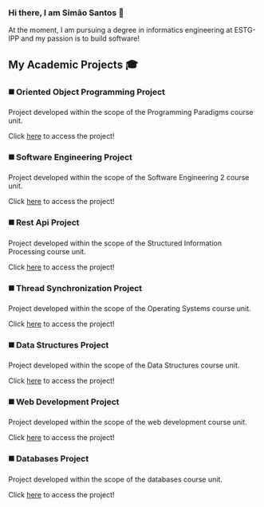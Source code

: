 ### Hi there, I am Simão Santos 👋
At the moment, I am pursuing a degree in informatics engineering at ESTG-IPP and my passion is to build software!

## My Academic Projects :mortar_board:

### :black_medium_square: Oriented Object Programming Project
Project developed within the scope of the Programming Paradigms course unit.

Click [here](https://github.com/simaosantos01/oriented-object-programming-project) to access the project!

### :black_medium_square: Software Engineering Project
Project developed within the scope of the Software Engineering 2 course unit.

Click [here](https://github.com/simaosantos01/software-engineering-project) to access the project!

### :black_medium_square: Rest Api Project
Project developed within the scope of the Structured Information Processing course unit.

Click [here](https://github.com/simaosantos01/rest-api-project) to access the project!

### :black_medium_square: Thread Synchronization Project
Project developed within the scope of the Operating Systems course unit.

Click [here](https://github.com/simaosantos01/thread-synchronization-project) to access the project!

### :black_medium_square: Data Structures Project
Project developed within the scope of the Data Structures course unit.

Click [here](https://github.com/simaosantos01/data-structures-project) to access the project!

### :black_medium_square: Web Development Project
Project developed within the scope of the web development course unit.

Click [here](https://github.com/simaosantos01/web-development-project) to access the project!

### :black_medium_square: Databases Project
Project developed within the scope of the databases course unit.

Click [here](https://github.com/simaosantos01/databases-project) to access the project!
